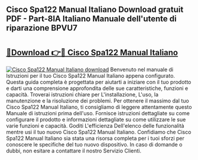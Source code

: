 ## Cisco Spa122 Manual Italiano Download gratuit PDF - Part-8IA Italiano Manuale dell'utente di riparazione BPVU7

# <h2><a href="http://dfd4qi.blite.top/?on=Cisco+Spa122+Manual+Italiano">🔗Download 👉🔴 Cisco Spa122 Manual Italiano</a></h2>

[![Cisco Spa122 Manual Italiano download](https://i.imgur.com/lujVjoI.png)](http://dfd4qi.blite.top/?on=Cisco+Spa122+Manual+Italiano)
Benvenuto nel manuale di Istruzioni per il tuo Cisco Spa122 Manual Italiano appena configurato. Questa guida completa è progettata per aiutarti a iniziare con il tuo prodotto e darti una comprensione approfondita delle sue caratteristiche, funzioni e capacità. Troverai istruzioni chiare per L'installazione, L'uso, la manutenzione e la risoluzione dei problemi. Per ottenere il massimo dal tuo Cisco Spa122 Manual Italiano, ti consigliamo di leggere attentamente questo Manuale di istruzioni prima dell'uso. Fornisce istruzioni dettagliate su come configurare il prodotto e informazioni dettagliate su come utilizzare le sue varie funzioni e capacità. Goditi L'efficienza Dell'elenco delle funzionalità mentre usi il tuo nuovo Cisco Spa122 Manual Italiano. Confidiamo che Cisco Spa122 Manual Italiano sia stata una risorsa completa per i tuoi sforzi per conoscere le specifiche del tuo nuovo dispositivo. In caso di domande o dubbi, non esitare a contattare il nostro Servizio Clienti.
